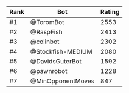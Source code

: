 Rank|Bot|Rating
---|---|---
#1|@ToromBot|2553
#2|@RaspFish|2413
#3|@colinbot|2302
#4|@Stockfish-MEDIUM|2080
#5|@DavidsGuterBot|1592
#6|@pawnrobot|1228
#7|@MinOpponentMoves|847
